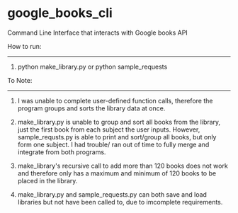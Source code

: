 # google_books_cli
Command Line Interface that interacts with Google books API

How to run:
________________________________________
1. python make_library.py  or python sample_requests

To Note:
________________________________________

1. I was unable to complete user-defined function calls, therefore the program groups and sorts the library data at once.

2. make_library.py is unable to group and sort all books from the library, just the first  book from each subject the user inputs. However, sample_requsts.py is able to print and sort/group all books, but only form one subject. I had trouble/ ran out of time to fully merge and integrate from both programs.

3. make_library's recursive call to add more than 120 books does not work and therefore only has a maximum and minimum of 120 books to be placed in the library.

4. make_library.py and sample_requests.py can both save and load libraries but not have been called to, due to imcomplete requirements.
